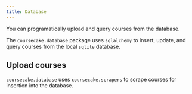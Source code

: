 ```yaml
---
title: Database
---
```

You can programatically upload and query courses from the database.

The `coursecake.database` package uses `sqlalchemy` to insert, update, and query courses from the local `sqlite` database.

## Upload courses
`coursecake.database` uses `coursecake.scrapers` to scrape courses for insertion into the database.
